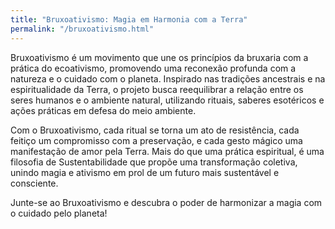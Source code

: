 ```yaml
---
title: "Bruxoativismo: Magia em Harmonia com a Terra"
permalink: "/bruxoativismo.html"
---
```




Bruxoativismo é um movimento que une os princípios da bruxaria com a prática do ecoativismo, promovendo uma reconexão profunda com a natureza e o cuidado com o planeta. Inspirado nas tradições ancestrais e na espiritualidade da Terra, o projeto busca reequilibrar a relação entre os seres humanos e o ambiente natural, utilizando rituais, saberes esotéricos e ações práticas em defesa do meio ambiente.

Com o Bruxoativismo, cada ritual se torna um ato de resistência, cada feitiço um compromisso com a preservação, e cada gesto mágico uma manifestação de amor pela Terra. Mais do que uma prática espiritual, é uma filosofia de Sustentabilidade que propõe uma transformação coletiva, unindo magia e ativismo em prol de um futuro mais sustentável e consciente.

Junte-se ao Bruxoativismo e descubra o poder de harmonizar a magia com o cuidado pelo planeta!